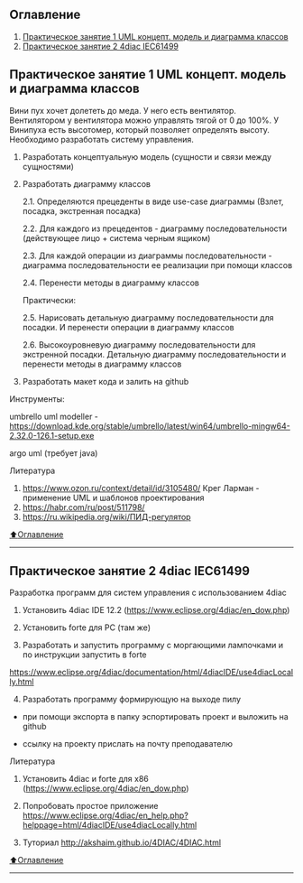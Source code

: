 ## Оглавление

1. [Практическое занятие 1 UML концепт. модель и диаграмма классов](#Практическое-занятие-1-UML-концепт.-модель-и-диаграмма-классов)
2. [Практическое занятие 2 4diac IEC61499](#Практическое-занятие-2-4diac-IEC61499)
    
## Практическое занятие 1 UML концепт. модель и диаграмма классов
Вини пух хочет долететь до меда. У него есть вентилятор. Вентилятором у вентилятора можно управлять тягой от 0 до 100%. У Винипуха есть высотомер, который позволяет определять высоту. Необходимо разработать систему управления.

1. Разработать концептуальную модель (сущности и связи между сущностями)

2. Разработать диаграмму классов

    2.1. Определяются прецеденты в виде use-case диаграммы (Взлет, посадка, экстренная посадка)

    2.2. Для каждого из прецедентов - диаграмму последовательности (действующее лицо + система черным ящиком)

    2.3. Для каждой операции из диаграммы последовательности - диаграмма последовательности ее реализации при помощи классов

    2.4. Перенести методы в диаграмму классов

    Практически:

    2.5. Нарисовать детальную диаграмму последовательности для посадки. И перенести операции в диаграмму классов

    2.6. Высокоуровневую диаграмму последовательности для экстренной посадки. Детальную диаграмму последовательности и перенести методы в диаграмму классов

3. Разработать макет кода и залить на github

Инструменты:

umbrello uml modeller - https://download.kde.org/stable/umbrello/latest/win64/umbrello-mingw64-2.32.0-126.1-setup.exe

argo uml  (требует java)

Литература

1. https://www.ozon.ru/context/detail/id/3105480/
Крег Ларман - применение UML и шаблонов проектирования
2. https://habr.com/ru/post/511798/
3. https://ru.wikipedia.org/wiki/ПИД-регулятор


[:arrow_up:Оглавление](#Оглавление)
___
## Практическое занятие 2 4diac IEC61499

Разработка программ для систем управления с использованием 4diac

1. Установить 4diac IDE 12.2 (https://www.eclipse.org/4diac/en_dow.php)

2. Установить forte для PC (там же)

3. Разработать и запустить программу с моргающими лампочками и по инструкции запустить в forte

https://www.eclipse.org/4diac/documentation/html/4diacIDE/use4diacLocally.html

4. Разработать программу формирующую на выходе пилу

- при помощи экспорта в папку эспортировать проект и выложить на github

- ссылку на проекту прислать на почту преподавателю

Литература

1. Установить 4diac и forte для x86 (https://www.eclipse.org/4diac/en_dow.php)

2. Попробовать простое приложение https://www.eclipse.org/4diac/en_help.php?helppage=html/4diacIDE/use4diacLocally.html

3. Туториал http://akshaim.github.io/4DIAC/4DIAC.html

[:arrow_up:Оглавление](#Оглавление)
____
